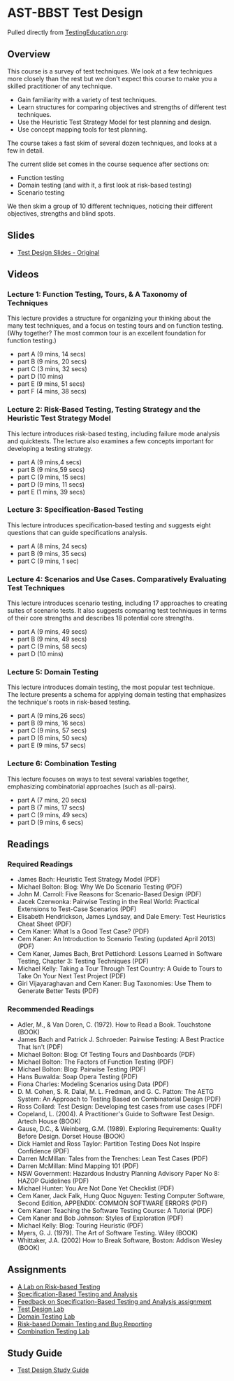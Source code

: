 # AST-BBST Test Design

Pulled directly from [TestingEducation.org](http://testingeducation.org/BBST/testdesign/):

## Overview

This course is a survey of test techniques. We look at a few techniques more closely than the rest but we don't expect this course to make you a skilled practitioner of any technique.

* Gain familiarity with a variety of test techniques.
* Learn structures for comparing objectives and strengths of different test techniques.
* Use the Heuristic Test Strategy Model for test planning and design.
* Use concept mapping tools for test planning.

The course takes a fast skim of several dozen techniques, and looks at a few in detail.

The current slide set comes in the course sequence after sections on:

* Function testing
* Domain testing (and with it, a first look at risk-based testing)
* Scenario testing

We then skim a group of 10 different techniques, noticing their different objectives, strengths and blind spots.

## Slides

* [Test Design Slides - Original](./Test%20Design/slidesBBSTTestDesign2011.pdf)

## Videos

### Lecture 1: Function Testing, Tours, & A Taxonomy of Techniques

This lecture provides a structure for organizing your thinking about the many test techniques, and a focus on testing tours and on function testing. (Why together? The most common tour is an excellent foundation for function testing.)

* part A (9 mins, 14 secs) 
* part B (9 mins, 20 secs) 
* part C (3 mins, 32 secs) 
* part D (10 mins) 
* part E (9 mins, 51 secs) 
* part F (4 mins, 38 secs) 

### Lecture 2: Risk-Based Testing, Testing Strategy and the Heuristic Test Strategy Model

This lecture introduces risk-based testing, including failure mode analysis and quicktests. The lecture also examines a few concepts important for developing a testing strategy.

* part A (9 mins,4 secs) 
* part B (9 mins,59 secs) 
* part C (9 mins, 15 secs) 
* part D (9 mins, 11 secs) 
* part E (1 mins, 39 secs) 

### Lecture 3: Specification-Based Testing

This lecture introduces specification-based testing and suggests eight questions that can guide specifications analysis.

* part A (8 mins, 24 secs) 
* part B (9 mins, 35 secs) 
* part C (9 mins, 1 sec) 

### Lecture 4: Scenarios and Use Cases. Comparatively Evaluating Test Techniques

This lecture introduces scenario testing, including 17 approaches to creating suites of scenario tests. It also suggests comparing test techniques in terms of their core strengths and describes 18 potential core strengths.

* part A (9 mins, 49 secs) 
* part B (9 mins, 49 secs) 
* part C (9 mins, 58 secs) 
* part D (10 mins) 

### Lecture 5: Domain Testing

This lecture introduces domain testing, the most popular test technique. The lecture presents a schema for applying domain testing that emphasizes the technique's roots in risk-based testing.

* part A (9 mins,26 secs) 
* part B (9 mins, 16 secs) 
* part C (9 mins, 57 secs) 
* part D (6 mins, 50 secs) 
* part E (9 mins, 57 secs) 

### Lecture 6: Combination Testing

This lecture focuses on ways to test several variables together, emphasizing combinatorial approaches (such as all-pairs).

* part A (7 mins, 20 secs) 
* part B (7 mins, 17 secs) 
* part C (9 mins, 49 secs) 
* part D (9 mins, 6 secs) 

## Readings

### Required Readings
* James Bach: Heuristic Test Strategy Model (PDF)
* Michael Bolton: Blog: Why We Do Scenario Testing (PDF)
* John M. Carroll: Five Reasons for Scenario-Based Design (PDF)
* Jacek Czerwonka: Pairwise Testing in the Real World: Practical Extensions to Test-Case Scenarios (PDF)
* Elisabeth Hendrickson, James Lyndsay, and Dale Emery: Test Heuristics Cheat Sheet (PDF)
* Cem Kaner: What Is a Good Test Case? (PDF)
* Cem Kaner: An Introduction to Scenario Testing (updated April 2013) (PDF)
* Cem Kaner, James Bach, Bret Pettichord: Lessons Learned in Software Testing, Chapter 3: Testing Techniques (PDF)
* Michael Kelly: Taking a Tour Through Test Country: A Guide to Tours to Take On Your Next Test Project (PDF)
* Giri Vijayaraghavan and Cem Kaner: Bug Taxonomies: Use Them to Generate Better Tests (PDF)

### Recommended Readings
* Adler, M., & Van Doren, C. (1972). How to Read a Book. Touchstone (BOOK)
* James Bach and Patrick J. Schroeder: Pairwise Testing: A Best Practice That Isn't (PDF)
* Michael Bolton: Blog: Of Testing Tours and Dashboards (PDF)
* Michael Bolton: The Factors of Function Testing (PDF)
* Michael Bolton: Blog: Pairwise Testing (PDF)
* Hans Buwalda: Soap Opera Testing (PDF)
* Fiona Charles: Modeling Scenarios using Data (PDF)
* D. M. Cohen, S. R. Dalal, M. L. Fredman, and G. C. Patton: The AETG System: An Approach to Testing Based on Combinatorial Design (PDF)
* Ross Collard: Test Design: Developing test cases from use cases (PDF)
* Copeland, L. (2004). A Practitioner's Guide to Software Test Design. Artech House (BOOK)
* Gause, D.C., & Weinberg, G.M. (1989). Exploring Requirements: Quality Before Design. Dorset House (BOOK)
* Dick Hamlet and Ross Taylor: Partition Testing Does Not Inspire Confidence (PDF)
* Darren McMillan: Tales from the Trenches: Lean Test Cases (PDF)
* Darren McMillan: Mind Mapping 101 (PDF)
* NSW Government: Hazardous Industry Planning Advisory Paper No 8: HAZOP Guidelines (PDF)
* Michael Hunter: You Are Not Done Yet Checklist (PDF)
* Cem Kaner, Jack Falk, Hung Quoc Nguyen: Testing Computer Software, Second Edition, APPENDIX: COMMON SOFTWARE ERRORS (PDF)
* Cem Kaner: Teaching the Software Testing Course: A Tutorial (PDF)
* Cem Kaner and Bob Johnson: Styles of Exploration (PDF)
* Michael Kelly: Blog: Touring Heuristic (PDF)
* Myers, G. J. (1979). The Art of Software Testing. Wiley (BOOK)
* Whittaker, J.A. (2002) How to Break Software, Boston: Addison Wesley (BOOK)

## Assignments
* [A Lab on Risk-based Testing](./Test%20Design/Assignments/A_Lab_on_Risk.pdf)
* [Specification-Based Testing and Analysis](./Test%20Design/Assignments/Fall2011SpecificationAssign.pdf)
* [Feedback on Specification-Based Testing and Analysis assignment](./Test%20Design/Assignments/HTSMandSpecs2011Feedback.pdf)
* [Test Design Lab](./Test%20Design/Assignments/LabTestDesignFall2011.pdf)
* [Domain Testing Lab](./Test%20Design/Assignments/LabDomaintestingFall2011.pdf)
* [Risk-based Domain Testing and Bug Reporting](./Test%20Design/Assignments/AssignmentRiskDomainTestingFall2011.pdf)
* [Combination Testing Lab](./Test%20Design/Assignments/LabCombinationTestingFall2011.pdf)

## Study Guide

* [Test Design Study Guide](./Test%20Design/TestDesignStudyGuideSupersetDecember2011.pdf)

